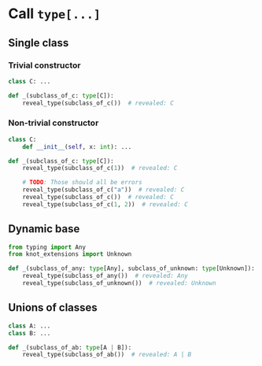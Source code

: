 # Call `type[...]`

## Single class

### Trivial constructor

```py
class C: ...

def _(subclass_of_c: type[C]):
    reveal_type(subclass_of_c())  # revealed: C
```

### Non-trivial constructor

```py
class C:
    def __init__(self, x: int): ...

def _(subclass_of_c: type[C]):
    reveal_type(subclass_of_c(1))  # revealed: C

    # TODO: Those should all be errors
    reveal_type(subclass_of_c("a"))  # revealed: C
    reveal_type(subclass_of_c())  # revealed: C
    reveal_type(subclass_of_c(1, 2))  # revealed: C
```

## Dynamic base

```py
from typing import Any
from knot_extensions import Unknown

def _(subclass_of_any: type[Any], subclass_of_unknown: type[Unknown]):
    reveal_type(subclass_of_any())  # revealed: Any
    reveal_type(subclass_of_unknown())  # revealed: Unknown
```

## Unions of classes

```py
class A: ...
class B: ...

def _(subclass_of_ab: type[A | B]):
    reveal_type(subclass_of_ab())  # revealed: A | B
```

